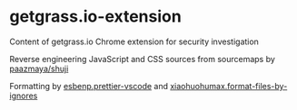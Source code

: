 # getgrass.io-extension

Content of getgrass.io Chrome extension for security investigation

Reverse engineering JavaScript and CSS sources from sourcemaps by [paazmaya/shuji](https://github.com/paazmaya/shuji)

Formatting by [esbenp.prettier-vscode](https://marketplace.visualstudio.com/items?itemName=esbenp.prettier-vscode) and [xiaohuohumax.format-files-by-ignores](https://marketplace.visualstudio.com/items?itemName=xiaohuohumax.format-files-by-ignores)
